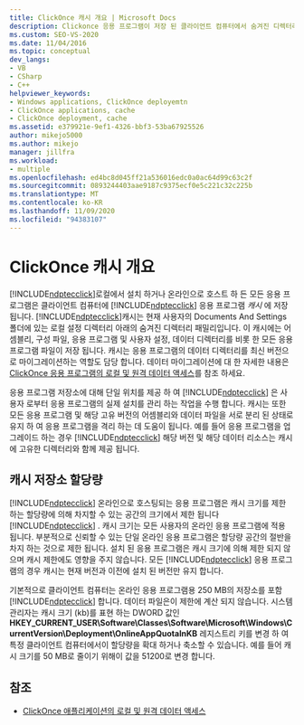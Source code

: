 ```yaml
---
title: ClickOnce 캐시 개요 | Microsoft Docs
description: Clickonce 응용 프로그램이 저장 된 클라이언트 컴퓨터에서 숨겨진 디렉터리를 포함 하는 ClickOnce 응용 프로그램 캐시에 대해 알아봅니다.
ms.custom: SEO-VS-2020
ms.date: 11/04/2016
ms.topic: conceptual
dev_langs:
- VB
- CSharp
- C++
helpviewer_keywords:
- Windows applications, ClickOnce deployemtn
- ClickOnce applications, cache
- ClickOnce deployment, cache
ms.assetid: e379921e-9ef1-4326-bbf3-53ba67925526
author: mikejo5000
ms.author: mikejo
manager: jillfra
ms.workload:
- multiple
ms.openlocfilehash: ed4bc8d045ff21a536016edc0a0ac64d99c63c2f
ms.sourcegitcommit: 0893244403aae9187c9375ecf0e5c221c32c225b
ms.translationtype: MT
ms.contentlocale: ko-KR
ms.lasthandoff: 11/09/2020
ms.locfileid: "94383107"
---
```

# <a name="clickonce-cache-overview"></a>ClickOnce 캐시 개요
[!INCLUDE[ndptecclick](../deployment/includes/ndptecclick_md.md)]로컬에서 설치 하거나 온라인으로 호스트 하 든 모든 응용 프로그램은 클라이언트 컴퓨터에 [!INCLUDE[ndptecclick](../deployment/includes/ndptecclick_md.md)] 응용 프로그램 *캐시* 에 저장 됩니다. [!INCLUDE[ndptecclick](../deployment/includes/ndptecclick_md.md)]캐시는 현재 사용자의 Documents And Settings 폴더에 있는 로컬 설정 디렉터리 아래의 숨겨진 디렉터리 패밀리입니다. 이 캐시에는 어셈블리, 구성 파일, 응용 프로그램 및 사용자 설정, 데이터 디렉터리를 비롯 한 모든 응용 프로그램 파일이 저장 됩니다. 캐시는 응용 프로그램의 데이터 디렉터리를 최신 버전으로 마이그레이션하는 역할도 담당 합니다. 데이터 마이그레이션에 대 한 자세한 내용은 [ClickOnce 응용 프로그램의 로컬 및 원격 데이터 액세스](../deployment/accessing-local-and-remote-data-in-clickonce-applications.md)를 참조 하세요.

 응용 프로그램 저장소에 대해 단일 위치를 제공 하 여 [!INCLUDE[ndptecclick](../deployment/includes/ndptecclick_md.md)] 은 사용자 로부터 응용 프로그램의 실제 설치를 관리 하는 작업을 수행 합니다. 캐시는 또한 모든 응용 프로그램 및 해당 고유 버전의 어셈블리와 데이터 파일을 서로 분리 된 상태로 유지 하 여 응용 프로그램을 격리 하는 데 도움이 됩니다. 예를 들어 응용 프로그램을 업그레이드 하는 경우 [!INCLUDE[ndptecclick](../deployment/includes/ndptecclick_md.md)] 해당 버전 및 해당 데이터 리소스는 캐시에 고유한 디렉터리와 함께 제공 됩니다.

## <a name="cache-storage-quota"></a>캐시 저장소 할당량
 [!INCLUDE[ndptecclick](../deployment/includes/ndptecclick_md.md)] 온라인으로 호스팅되는 응용 프로그램은 캐시 크기를 제한 하는 할당량에 의해 차지할 수 있는 공간의 크기에서 제한 됩니다 [!INCLUDE[ndptecclick](../deployment/includes/ndptecclick_md.md)] . 캐시 크기는 모든 사용자의 온라인 응용 프로그램에 적용 됩니다. 부분적으로 신뢰할 수 있는 단일 온라인 응용 프로그램은 할당량 공간의 절반을 차지 하는 것으로 제한 됩니다. 설치 된 응용 프로그램은 캐시 크기에 의해 제한 되지 않으며 캐시 제한에도 영향을 주지 않습니다. 모든 [!INCLUDE[ndptecclick](../deployment/includes/ndptecclick_md.md)] 응용 프로그램의 경우 캐시는 현재 버전과 이전에 설치 된 버전만 유지 합니다.

 기본적으로 클라이언트 컴퓨터는 온라인 응용 프로그램용 250 MB의 저장소를 포함 [!INCLUDE[ndptecclick](../deployment/includes/ndptecclick_md.md)] 합니다. 데이터 파일은이 제한에 계산 되지 않습니다. 시스템 관리자는 캐시 크기 (kb)를 표현 하는 DWORD 값인 **HKEY_CURRENT_USER\Software\Classes\Software\Microsoft\Windows\CurrentVersion\Deployment\OnlineAppQuotaInKB** 레지스트리 키를 변경 하 여 특정 클라이언트 컴퓨터에서이 할당량을 확대 하거나 축소할 수 있습니다. 예를 들어 캐시 크기를 50 MB로 줄이기 위해이 값을 51200로 변경 합니다.

## <a name="see-also"></a>참조
- [ClickOnce 애플리케이션의 로컬 및 원격 데이터 액세스](../deployment/accessing-local-and-remote-data-in-clickonce-applications.md)